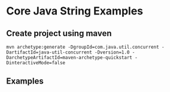 # Core Java String Examples

## Create project using maven
```
mvn archetype:generate -DgroupId=com.java.util.concurrent -DartifactId=java-util-concurrent -Dversion=1.0 -DarchetypeArtifactId=maven-archetype-quickstart -DinteractiveMode=false
```

## Examples

